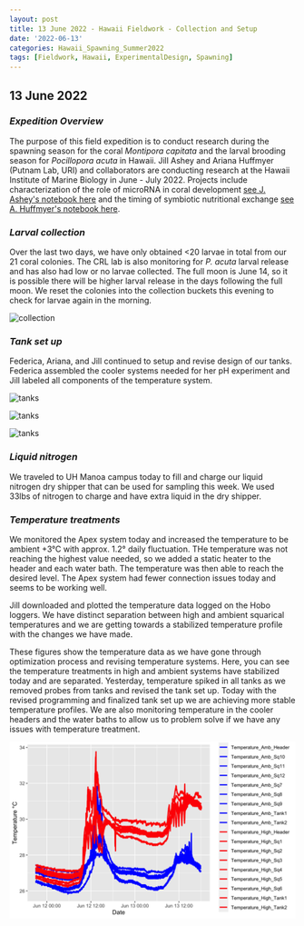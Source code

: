```yaml
---
layout: post
title: 13 June 2022 - Hawaii Fieldwork - Collection and Setup
date: '2022-06-13'
categories: Hawaii_Spawning_Summer2022
tags: [Fieldwork, Hawaii, ExperimentalDesign, Spawning]
---
```


## 13 June 2022

### *Expedition Overview*  

The purpose of this field expedition is to conduct research during the spawning season for the coral *Montipora capitata* and the larval brooding season for *Pocillopora acuta* in Hawaii. Jill Ashey and Ariana Huffmyer (Putnam Lab, URI) and collaborators are conducting research at the Hawaii Institute of Marine Biology in June - July 2022. Projects include characterization of the role of microRNA in coral development [see J. Ashey's notebook here](https://jillashey.github.io/JillAshey_Putnam_Lab_Notebook/) and the timing of symbiotic nutritional exchange [see A. Huffmyer's notebook here](https://ahuffmyer.github.io/ASH_Putnam_Lab_Notebook/). 

### *Larval collection*

Over the last two days, we have only obtained <20 larvae in total from our 21 coral colonies. The CRL lab is also monitoring for *P. acuta* larval release and has also had low or no larvae collected. The full moon is June 14, so it is possible there will be higher larval release in the days following the full moon. We reset the colonies into the collection buckets this evening to check for larvae again in the morning.  

![collection](https://raw.githubusercontent.com/urol-e5/urol-e5.github.io/master/images/2022_Hawaii/collection_bowls2.jpeg)

### *Tank set up* 

Federica, Ariana, and Jill continued to setup and revise design of our tanks. Federica assembled the cooler systems needed for her pH experiment and Jill labeled all components of the temperature system. 

![tanks](https://raw.githubusercontent.com/urol-e5/urol-e5.github.io/master/images/2022_Hawaii/tanks1.jpeg)

![tanks](https://raw.githubusercontent.com/urol-e5/urol-e5.github.io/master/images/2022_Hawaii/tanks2.jpeg)

![tanks](https://raw.githubusercontent.com/urol-e5/urol-e5.github.io/master/images/2022_Hawaii/tanks3.jpeg)

### *Liquid nitrogen*  

We traveled to UH Manoa campus today to fill and charge our liquid nitrogen dry shipper that can be used for sampling this week. We used 33lbs of nitrogen to charge and have extra liquid in the dry shipper. 

### *Temperature treatments*   

We monitored the Apex system today and increased the temperature to be ambient +3°C with approx. 1.2° daily fluctuation. THe temperature was not reaching the highest value needed, so we added a static heater to the header and each water bath. The temperature was then able to reach the desired level. The Apex system had fewer connection issues today and seems to be working well.  

Jill downloaded and plotted the temperature data logged on the Hobo loggers. We have distinct separation between high and ambient squarical temperatures and we are getting towards a stabilized temperature profile with the changes we have made. 

These figures show the temperature data as we have gone through optimization process and revising temperature systems. Here, you can see the temperature treatments in high and ambient systems have stabilized today and are separated. Yesterday, temperature spiked in all tanks as we removed probes from tanks and revised the tank set up. Today with the revised programming and finalized tank set up we are achieving more stable temperature profiles. We are also monitoring temperature in the cooler headers and the water baths to allow us to problem solve if we have any issues with temperature treatment.   

![temperature](https://raw.githubusercontent.com/urol-e5/urol-e5.github.io/master/images/2022_Hawaii/temp_plot1.png)  




